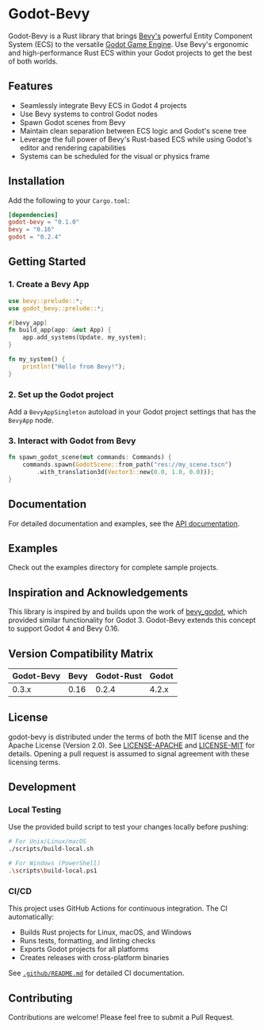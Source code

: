 # Godot-Bevy

Godot-Bevy is a Rust library that brings [Bevy's](https://bevyengine.org/) powerful Entity Component System (ECS) to the versatile [Godot Game Engine](https://godotengine.org/). Use Bevy's ergonomic and high-performance Rust ECS within your Godot projects to get the best of both worlds.

## Features

- Seamlessly integrate Bevy ECS in Godot 4 projects
- Use Bevy systems to control Godot nodes
- Spawn Godot scenes from Bevy
- Maintain clean separation between ECS logic and Godot's scene tree
- Leverage the full power of Bevy's Rust-based ECS while using Godot's editor and rendering capabilities
- Systems can be scheduled for the visual or physics frame

## Installation

Add the following to your `Cargo.toml`:

```toml
[dependencies]
godot-bevy = "0.1.0"
bevy = "0.16"
godot = "0.2.4"
```

## Getting Started

### 1. Create a Bevy App

```rust
use bevy::prelude::*;
use godot_bevy::prelude::*;

#[bevy_app]
fn build_app(app: &mut App) {
    app.add_systems(Update, my_system);
}

fn my_system() {
    println!("Hello from Bevy!");
}
```

### 2. Set up the Godot project

Add a `BevyAppSingleton` autoload in your Godot project settings that has the `BevyApp` node.

### 3. Interact with Godot from Bevy

```rust
fn spawn_godot_scene(mut commands: Commands) {
    commands.spawn(GodotScene::from_path("res://my_scene.tscn")
        .with_translation3d(Vector3::new(0.0, 1.0, 0.0)));
}
```

## Documentation

For detailed documentation and examples, see the [API documentation](https://docs.rs/godot-bevy).

## Examples

Check out the examples directory for complete sample projects.

## Inspiration and Acknowledgements

This library is inspired by and builds upon the work of [bevy_godot](https://github.com/rand0m-cloud/bevy_godot), which provided similar functionality for Godot 3. Godot-Bevy extends this concept to support Godot 4 and Bevy 0.16.

## Version Compatibility Matrix

| Godot-Bevy | Bevy | Godot-Rust | Godot |
|------------|------|------------|-------|
| 0.3.x      | 0.16 | 0.2.4      | 4.2.x |

## License

godot-bevy is distributed under the terms of both the MIT license and the Apache License (Version 2.0).
See [LICENSE-APACHE](./LICENSE-APACHE) and [LICENSE-MIT](./LICENSE-MIT) for details. Opening a pull
request is assumed to signal agreement with these licensing terms.

## Development

### Local Testing

Use the provided build script to test your changes locally before pushing:

```bash
# For Unix/Linux/macOS
./scripts/build-local.sh

# For Windows (PowerShell)
.\scripts\build-local.ps1
```

### CI/CD

This project uses GitHub Actions for continuous integration. The CI automatically:

- Builds Rust projects for Linux, macOS, and Windows
- Runs tests, formatting, and linting checks
- Exports Godot projects for all platforms
- Creates releases with cross-platform binaries

See [`.github/README.md`](.github/README.md) for detailed CI documentation.

## Contributing

Contributions are welcome! Please feel free to submit a Pull Request.
